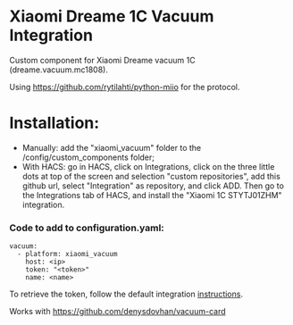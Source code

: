 # Xiaomi Dreame 1C Vacuum Integration

Custom component for Xiaomi Dreame vacuum 1C (dreame.vacuum.mc1808).

Using https://github.com/rytilahti/python-miio for the protocol.

# Installation:
- Manually: add the "xiaomi_vacuum" folder to the /config/custom_components folder;
- With HACS: go in HACS, click on Integrations, click on the three little dots at top of the screen and selection "custom repositories", add this github url, select "Integration" as repository, and click ADD. Then go to the Integrations tab of HACS, and install the "Xiaomi 1C STYTJ01ZHM" integration.

### Code to add to configuration.yaml:

```
vacuum:
  - platform: xiaomi_vacuum
    host: <ip>
    token: "<token>"
    name: <name>
```

To retrieve the token, follow the default integration <a href="https://www.home-assistant.io/integrations/vacuum.xiaomi_miio/#retrieving-the-access-token">instructions</a>.

Works with https://github.com/denysdovhan/vacuum-card
